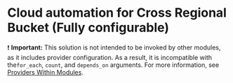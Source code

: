 # Cloud automation for Cross Regional Bucket (Fully configurable)

:exclamation: **Important:** This solution is not intended to be invoked by other modules, as it includes provider configuration. As a result, it is incompatible with the`for_each`, `count`, and `depends_on` arguments. For more information, see [Providers Within Modules](https://developer.hashicorp.com/terraform/language/modules/develop/providers).
